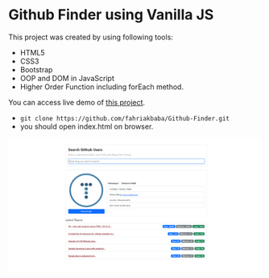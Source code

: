 <h1>Github Finder using Vanilla JS</h1>

<p>This project was created by using following tools:</p>

<ul>
    <li>HTML5</li>
    <li>CSS3</li>
    <li>Bootstrap</li>
    <li>OOP and DOM in JavaScript</li>
    <li>Higher Order Function including forEach method.</li>
</ul>

<p>You can access live demo of <a href="https://fahriakbaba-github-finder.netlify.app/" target="_blank">this project</a>.</p>

<ul>
    <li><code>git clone https://github.com/fahriakbaba/Github-Finder.git</code></li>
    <li>you should open index.html on browser.</li>
</ul>

<img src="./images/github-finder.png" alt="github-photo" />